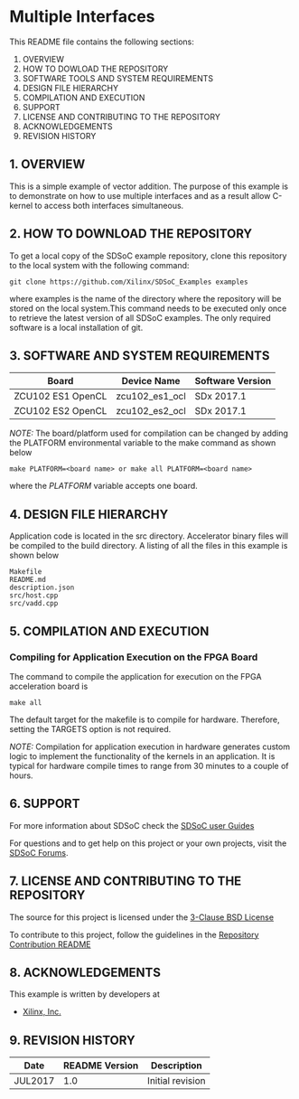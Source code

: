 Multiple Interfaces
======================

This README file contains the following sections:

1. OVERVIEW
2. HOW TO DOWLOAD THE REPOSITORY
3. SOFTWARE TOOLS AND SYSTEM REQUIREMENTS
4. DESIGN FILE HIERARCHY
5. COMPILATION AND EXECUTION
6. SUPPORT
7. LICENSE AND CONTRIBUTING TO THE REPOSITORY
8. ACKNOWLEDGEMENTS
9. REVISION HISTORY


## 1. OVERVIEW
This is a simple example of vector addition. The purpose of this example is to demonstrate on how to use multiple interfaces and as a result allow C-kernel to access both interfaces simultaneous.

## 2. HOW TO DOWNLOAD THE REPOSITORY
To get a local copy of the SDSoC example repository, clone this repository to the local system with the following command:
```
git clone https://github.com/Xilinx/SDSoC_Examples examples
```
where examples is the name of the directory where the repository will be stored on the local system.This command needs to be executed only once to retrieve the latest version of all SDSoC examples. The only required software is a local installation of git.

## 3. SOFTWARE AND SYSTEM REQUIREMENTS
Board | Device Name | Software Version
------|-------------|-----------------
ZCU102 ES1 OpenCL|zcu102_es1_ocl|SDx 2017.1
ZCU102 ES2 OpenCL|zcu102_es2_ocl|SDx 2017.1


*NOTE:* The board/platform used for compilation can be changed by adding the PLATFORM environmental variable to the make command as shown below
```
make PLATFORM=<board name> or make all PLATFORM=<board name>
```
where the *PLATFORM* variable accepts one board.

## 4. DESIGN FILE HIERARCHY
Application code is located in the src directory. Accelerator binary files will be compiled to the build directory. A listing of all the files in this example is shown below

```
Makefile
README.md
description.json
src/host.cpp
src/vadd.cpp
```

## 5. COMPILATION AND EXECUTION
### Compiling for Application Execution on the FPGA Board
The command to compile the application for execution on the FPGA acceleration board is
```
make all
```
The default target for the makefile is to compile for hardware. Therefore, setting the TARGETS option is not required.

*NOTE:* Compilation for application execution in hardware generates custom logic to implement the functionality of the kernels in an application.
It is typical for hardware compile times to range from 30 minutes to a couple of hours.


## 6. SUPPORT
For more information about SDSoC check the [SDSoC user Guides][]

For questions and to get help on this project or your own projects, visit the [SDSoC Forums][].


## 7. LICENSE AND CONTRIBUTING TO THE REPOSITORY
The source for this project is licensed under the [3-Clause BSD License][]

To contribute to this project, follow the guidelines in the [Repository Contribution README][]

## 8. ACKNOWLEDGEMENTS
This example is written by developers at
- [Xilinx, Inc.](http://www.xilinx.com)

## 9. REVISION HISTORY
Date | README Version | Description
-----|----------------|------------
JUL2017|1.0|Initial revision

[3-Clause BSD License]: ../../../LICENSE.txt
[SDSoC Forums]: https://forums.xilinx.com/t5/SDSoC-Development-Environment/bd-p/sdsoc
[SDSoC User Guides]: http://www.xilinx.com/support/documentation/sw_manuals/xilinx2017_1/ug1027-sdsoc-user-guide.pdf
[Repository Contribution README]: ../../../CONTRIBUTING.md
